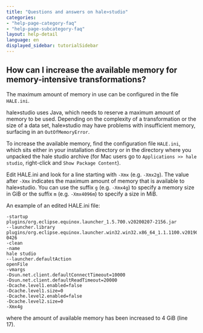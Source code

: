 ```yaml
---
title: "Questions and answers on hale»studio"
categories:
- "help-page-category-faq"
- "help-page-subcategory-faq"
layout: help-detail
language: en
displayed_sidebar: tutorialSidebar
---
```


<h2>How can I increase the available memory for memory-intensive transformations?</h2>

The maximum amount of memory in use can be configured in the file <code>HALE.ini</code>. 

hale»studio uses Java, which needs to reserve a maximum amount of memory to be used. 
Depending on the complexity of a transformation or the size of a data set, hale»studio 
may have problems with insufficient memory, surfacing in an <code>OutOfMemoryError</code>.

To increase the available memory, find the configuration file <code>HALE.ini</code>,
which sits either in your installation directory or in the directory where you unpacked the hale studio archive
(for Mac users go to <code>Applications >> hale studio</code>, right-click and <code>Show Package Content</code>).

Edit HALE.ini and look for a line starting with <code>-Xmx</code> (e.g. <code>-Xmx2g</code>). 
The value after <code>-Xmx</code> indicates the maximum amount of memory that is available to hale»studio. 
You can use the suffix <code>g</code> (e.g. <code>-Xmx4g</code>) to specify a memory size in GiB 
or the suffix <code>m</code> (e.g. <code>-Xmx4096m</code>) to specify a size in MiB.

An example of an edited HALE.ini file:

```
-startup
plugins/org.eclipse.equinox.launcher_1.5.700.v20200207-2156.jar
--launcher.library
plugins/org.eclipse.equinox.launcher.win32.win32.x86_64_1.1.1100.v20190907-0426
-clean
-name
hale studio
--launcher.defaultAction
openFile
-vmargs
-Dsun.net.client.defaultConnectTimeout=10000
-Dsun.net.client.defaultReadTimeout=20000
-Dcache.level1.enabled=false
-Dcache.level1.size=0
-Dcache.level2.enabled=false
-Dcache.level2.size=0
-Xmx4g
```

where the amount of available memory has been increased to 4 GiB (line 17).
